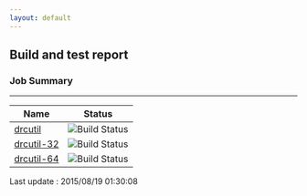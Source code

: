 ```yaml
---
layout: default
---
```

## Build and test report
### Job Summary
___
  
|Name|Status|
|---|---|
|[drcutil](http://jenkinshrg.github.io/drcutil)|![Build Status](http://jenkinshrg.github.io/drcutil/badge.svg)|
|[drcutil-32](http://jenkinshrg.github.io/drcutil-32)|![Build Status](http://jenkinshrg.github.io/drcutil-32/badge.svg)|
|[drcutil-64](http://jenkinshrg.github.io/drcutil-64)|![Build Status](http://jenkinshrg.github.io/drcutil-64/badge.svg)|
  
Last update : 2015/08/19 01:30:08
